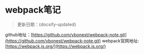 # webpack笔记

> 更新日期：{docsify-updated}


github地址：[https://github.com/ybonest/webpack-note.git](https://github.com/ybonest/webpack-note.git)
webpack官网地址:[https://webpack.js.org/](https://webpack.js.org/)


